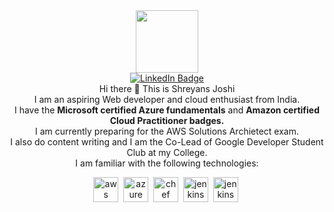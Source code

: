 <div id="header" align="center">
  <img src="https://media.giphy.com/media/M9gbBd9nbDrOTu1Mqx/giphy.gif" width="100"/>

</div>
<div id="badges" align="center">
  <a href="https://www.linkedin.com/in/shreyans-joshi-0807a7211/">
    <img src="https://img.shields.io/badge/LinkedIn-blue?style=for-the-badge&logo=linkedin&logoColor=white" alt="LinkedIn Badge"/>
  </a>

</div>
<div align="center">Hi there 👋
This is Shreyans Joshi</br>
I am an aspiring Web developer and cloud enthusiast from India.</br>
I have the <strong>Microsoft certified Azure fundamentals</strong> and <strong>Amazon certified Cloud Practitioner badges.</strong></br>
I am currently preparing for the AWS Solutions Archietect exam.</br>
I also do content writing and I am the Co-Lead of Google Developer Student Club at my College.</br>
I am familiar with the following technologies:

  <img src="https://a0.awsstatic.com/libra-css/images/logos/aws_logo_smile_1200x630.png" title="aws" width="40" height="40"/>&nbsp;
  <img src="https://th.bing.com/th/id/OIP.YKENnQoVLxdj5twTXB0hCQHaHa?w=203&h=203&c=7&r=0&o=5&dpr=1.3&pid=1.7" title="azure" width="40" height="40" />&nbsp;
  <img src="https://th.bing.com/th/id/OIP.503qr0zfvKj8gpv30NLoiQAAAA?w=211&h=180&c=7&r=0&o=5&dpr=1.3&pid=1.7" title="chef" width="40" height="40" />&nbsp;
  <img src="https://th.bing.com/th/id/OIP.I-wbb2aw9q-zzukchMvSVgAAAA?w=189&h=159&c=7&r=0&o=5&dpr=1.3&pid=1.7" title="jenkins" width="40" height="40" />&nbsp;
  <img src="https://th.bing.com/th/id/OIP.C8WVdizzhz9IXEUyic8iOQHaJ4?w=134&h=180&c=7&r=0&o=5&dpr=1.3&pid=1.7" title="jenkins" width="40" height="40" />&nbsp;
  
</div>
<!--
**joshishreyans/joshishreyans** is a ✨ _special_ ✨ repository because its `README.md` (this file) appears on your GitHub profile.

Here are some ideas to get you started:

- 🔭 I’m currently working on ...
- 🌱 I’m currently learning ...
- 👯 I’m looking to collaborate on ...
- 🤔 I’m looking for help with ...
- 💬 Ask me about ...
- 📫 How to reach me: ...
- 😄 Pronouns: ...
- ⚡ Fun fact: ...
-->
